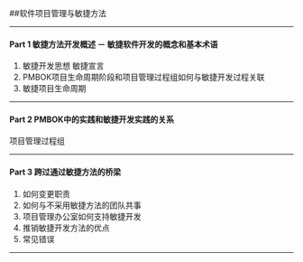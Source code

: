 ##软件项目管理与敏捷方法

***
####  Part 1 敏捷方法开发概述 － 敏捷软件开发的概念和基本术语
1. 敏捷开发思想 敏捷宣言
2. PMBOK项目生命周期阶段和项目管理过程组如何与敏捷开发过程关联
3. 敏捷项目生命周期


***

#### Part 2 PMBOK中的实践和敏捷开发实践的关系
项目管理过程组

***

#### Part 3 跨过通过敏捷方法的桥梁
1. 如何变更职责
2. 如何与不采用敏捷方法的团队共事
3. 项目管理办公室如何支持敏捷开发
4. 推销敏捷开发方法的优点
5. 常见错误

***


